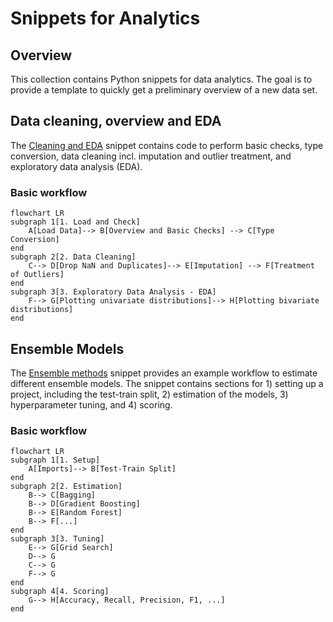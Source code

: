 # Snippets for Analytics
## Overview
This collection contains Python snippets for data analytics. The goal is to provide a template to quickly get a preliminary overview of a new data set.

## Data cleaning, overview and EDA
The [Cleaning and EDA](analytics_cleaning_eda.ipynb) snippet contains code to perform basic checks, type conversion, data cleaning incl. imputation and outlier treatment, and exploratory data analysis (EDA).

### Basic workflow
```mermaid
flowchart LR
subgraph 1[1. Load and Check]
    A[Load Data]--> B[Overview and Basic Checks] --> C[Type Conversion]
end
subgraph 2[2. Data Cleaning]
    C--> D[Drop NaN and Duplicates]--> E[Imputation] --> F[Treatment of Outliers]
end
subgraph 3[3. Exploratory Data Analysis - EDA]
    F--> G[Plotting univariate distributions]--> H[Plotting bivariate distributions]
end
```
## Ensemble Models
The [Ensemble methods](ensemble_methods.ipynb) snippet provides an example workflow to estimate different ensemble models. The snippet contains sections for 1) setting up a project, including the test-train split, 2) estimation of the models, 3) hyperparameter tuning, and 4) scoring.

### Basic workflow
```mermaid
flowchart LR
subgraph 1[1. Setup]
    A[Imports]--> B[Test-Train Split]
end
subgraph 2[2. Estimation]
    B--> C[Bagging]
    B--> D[Gradient Boosting] 
    B--> E[Random Forest]
    B--> F[...]
end
subgraph 3[3. Tuning]
    E--> G[Grid Search]
    D--> G
    C--> G
    F--> G
end
subgraph 4[4. Scoring]
    G--> H[Accuracy, Recall, Precision, F1, ...]
end
```
